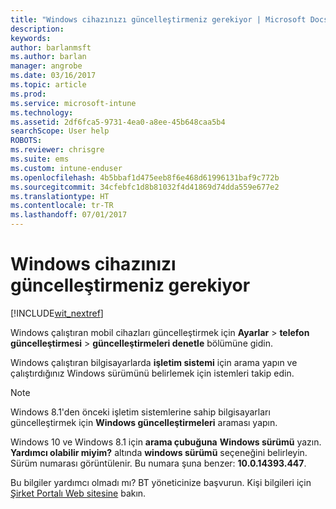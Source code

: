 ```yaml
---
title: "Windows cihazınızı güncelleştirmeniz gerekiyor | Microsoft Docs"
description: 
keywords: 
author: barlanmsft
ms.author: barlan
manager: angrobe
ms.date: 03/16/2017
ms.topic: article
ms.prod: 
ms.service: microsoft-intune
ms.technology: 
ms.assetid: 2df6fca5-9731-4ea0-a8ee-45b648caa5b4
searchScope: User help
ROBOTS: 
ms.reviewer: chrisgre
ms.suite: ems
ms.custom: intune-enduser
ms.openlocfilehash: 4b5bbaf1d475eeb8f6e468d61996131baf9c772b
ms.sourcegitcommit: 34cfebfc1d8b81032f4d41869d74dda559e677e2
ms.translationtype: HT
ms.contentlocale: tr-TR
ms.lasthandoff: 07/01/2017
---
```

# <a name="you-need-to-update-your-windows-device"></a>Windows cihazınızı güncelleştirmeniz gerekiyor

[!INCLUDE[wit_nextref](includes/end-user-os-update-guidance.md)]

Windows çalıştıran mobil cihazları güncelleştirmek için **Ayarlar** > **telefon güncelleştirmesi** > **güncelleştirmeleri denetle** bölümüne gidin.

Windows çalıştıran bilgisayarlarda **işletim sistemi** için arama yapın ve çalıştırdığınız Windows sürümünü belirlemek için istemleri takip edin.

> [!Note]
> Windows 8.1'den önceki işletim sistemlerine sahip bilgisayarları güncelleştirmek için **Windows güncelleştirmeleri** araması yapın.

Windows 10 ve Windows 8.1 için __arama çubuğuna__ __Windows sürümü__ yazın. __Yardımcı olabilir miyim?__ altında __windows sürümü__ seçeneğini belirleyin. Sürüm numarası görüntülenir. Bu numara şuna benzer: __10.0.14393.447__.

Bu bilgiler yardımcı olmadı mı? BT yöneticinize başvurun. Kişi bilgileri için [Şirket Portalı Web sitesine](http://portal.manage.microsoft.com) bakın.
